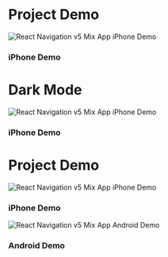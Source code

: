 <!-- # React Navigation v5 mix

This project is part of YouTube tutorial series on React Navigation 5. Here I have used every navigator option available and combine them in a single project to create a seemless user navigation experience for the app user.

Then I have created some extra things such as login, signup & splash screen and provided an authentication flow using AsycStorage. Also I have created form validation for the login screen.

Here you can find complete tutorial series and each video link.

# YouTube Video List
- [Complete React Navigation v5 Playlist](https://www.youtube.com/playlist?list=PLQWFhX-gwJbmmqcP-9zMXBaxQbGKfIJY2)
- [Login Form Validation Tutorial](https://youtu.be/uxawinQ2tTk)
- [Login Authentication Tutorial by Using AsyncStorage](https://youtu.be/gvF6sFIPfsQ)
- [Login & Signup Screen UI Design Tutorial](https://youtu.be/Rs72pRwXIzA)
- [Custom Drawer Navigator Tutorial](https://youtu.be/ayxRtBHw754)
- [Material Bottom Tab Navigator Tutorial](https://youtu.be/RSzITFbOtpQ)
- [Drawer Navigator Tutorial](https://youtu.be/2Tj9y8lfiyo)
- [Stack Navigator Tutorial](https://youtu.be/a9jSyZXYGn8)
 -->

# Project Demo
![React Navigation v5 Mix App iPhone Demo](https://raw.githubusercontent.com/itzpradip/react-navigation-v5-mix/master/output_86ChvH.gif)
### iPhone Demo

# Dark Mode
![React Navigation v5 Mix App iPhone Demo](https://raw.githubusercontent.com/itzpradip/react-navigation-v5-mix/master/output_H9OEa2.gif)
### iPhone Demo

# Project Demo
![React Navigation v5 Mix App iPhone Demo](https://raw.githubusercontent.com/itzpradip/react-navigation-v5-mix/master/app-interaction-demo-iphone.gif)
### iPhone Demo

![React Navigation v5 Mix App Android Demo](https://raw.githubusercontent.com/itzpradip/react-navigation-v5-mix/master/app-interaction-demo-android.gif)
### Android Demo